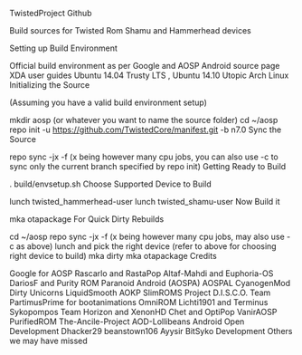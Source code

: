 TwistedProject Github

Build sources for Twisted Rom Shamu and Hammerhead devices

Setting up Build Environment

Official build environment as per Google and AOSP Android source page
XDA user guides Ubuntu 14.04 Trusty LTS , Ubuntu 14.10 Utopic
Arch Linux
Initializing the Source

(Assuming you have a valid build environment setup)

mkdir aosp (or whatever you want to name the source folder)
cd ~/aosp
repo init -u https://github.com/TwistedCore/manifest.git -b n7.0
Sync the Source

repo sync -jx -f (x being however many cpu jobs, you can also use -c to sync only the current branch specified by repo init)
Getting Ready to Build

. build/envsetup.sh
Choose Supported Device to Build

lunch twisted_hammerhead-user
lunch twisted_shamu-user
Now Build it

mka otapackage
For Quick Dirty Rebuilds

cd ~/aosp
repo sync -jx -f (x being however many cpu jobs, may also use -c as above)
lunch and pick the right device (refer to above for choosing right device to build)
mka dirty
mka otapackage
Credits

Google for AOSP
Rascarlo and RastaPop
Altaf-Mahdi and Euphoria-OS
DariosF and Purity ROM
Paranoid Android (AOSPA)
AOSPAL
CyanogenMod
Dirty Unicorns
LiquidSmooth
AOKP
SlimROMS
Project D.I.S.C.O. Team
PartimusPrime for bootanimations
OmniROM
Lichti1901 and Terminus
Sykopompos
Team Horizon and XenonHD
Chet and OptiPop
VanirAOSP
PurifiedROM
The-Ancile-Project
AOD-Lollibeans
Android Open Development
Dhacker29
beanstown106
Ayysir
BitSyko Development
Others we may have missed
